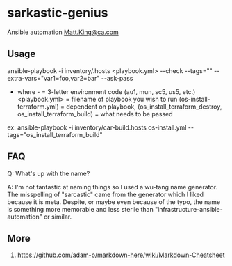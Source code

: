 # sarkastic-genius
Ansible automation
Matt.King@ca.com


## Usage
ansible-playbook -i inventory/<env>.hosts <playbook.yml> --check --tags="<tags>" --extra-vars="var1=foo,var2=bar" --ask-pass
- where -
<env> = 3-letter environment code (au1, mun, sc5, us5, etc.)
<playbook.yml> = filename of playbook you wish to run (os-install-terraform.yml)
<tags> = dependent on playbook, (os_install_terraform_destroy, os_install_terraform_build)
<extra-vars> = what needs to be passed

ex: ansible-playbook -i inventory/car-build.hosts os-install.yml --tags="os_install_terraform_build"


## FAQ
Q: What's up with the name?

A: I'm not fantastic at naming things so I used a wu-tang name generator. The misspelling of "sarcastic" came from the generator which I liked because it is meta. Despite, or maybe even because of the typo, the name is something more memorable and less sterile than "infrastructure-ansible-automation" or similar.


## More
1) https://github.com/adam-p/markdown-here/wiki/Markdown-Cheatsheet
